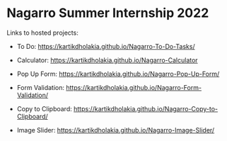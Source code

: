 # Nagarro Summer Internship 2022
Links to hosted projects:

- To Do: https://kartikdholakia.github.io/Nagarro-To-Do-Tasks/

- Calculator: https://kartikdholakia.github.io/Nagarro-Calculator

- Pop Up Form: https://kartikdholakia.github.io/Nagarro-Pop-Up-Form/

- Form Validation: https://kartikdholakia.github.io/Nagarro-Form-Validation/

- Copy to Clipboard: https://kartikdholakia.github.io/Nagarro-Copy-to-Clipboard/

- Image Slider: https://kartikdholakia.github.io/Nagarro-Image-Slider/